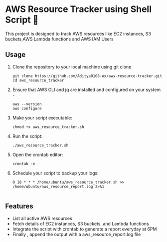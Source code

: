 # AWS Resource Tracker using Shell Script 🚀

This project is designed to track AWS resources like EC2 instances, S3 buckets,AWS Lambda functions and AWS IAM Users

## Usage 

1. Clone the repository to your local machine using git clone
      ```
      git clone https://github.com/Aditya0108-ux/aws-resource-tracker.git
      cd aws_resource_tracker
   
3. Ensure that AWS CLI and jq are installed and configured on your system - 
     ```
     aws --version
     aws configure
4. Make your script executable:
     ```
     chmod +x aws_resource_tracker.sh
5. Run the script:
     ```
     ./aws_resource_tracker.sh
6. Open the crontab editor:
     ```
     crontab -e
7. Schedule your script to backup your logs:
     ```
     0 18 * * * /home/ubuntu/aws_resource_tracker.sh >> /home/ubuntu/aws_resource_report.log 2>&1
    
   
## Features
- List all active AWS resources
- Fetch details of EC2 instances, S3 buckets, and Lambda functions
- Integrate the script with crontab to generate a report everyday at 6PM
- Finally , append the output with a aws_resource_report.log file

  
